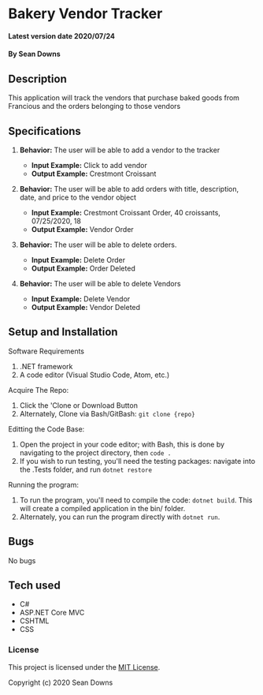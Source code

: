 # Bakery Vendor Tracker

#### Latest version date 2020/07/24

#### By Sean Downs

## Description
This application will track the vendors that purchase baked goods from Francious and the orders belonging to those vendors

## Specifications

1. **Behavior:** The user will be able to add a vendor to the tracker
    * **Input Example:** Click to add vendor
    * **Output Example:** Crestmont Croissant

2. **Behavior:** The user will be able to add orders with title, description, date, and price to the vendor object
    * **Input Example:** Crestmont Croissant Order, 40 croissants, 07/25/2020, 18
    * **Output Example:** Vendor Order

3. **Behavior:** The user will be able to delete orders.
    * **Input Example:** Delete Order
    * **Output Example:** Order Deleted

4. **Behavior:** The user will be able to delete Vendors
    * **Input Example:** Delete Vendor
    * **Output Example:** Vendor Deleted

## Setup and Installation

Software Requirements
1. .NET framework
2. A code editor (Visual Studio Code, Atom, etc.)

Acquire The Repo:
1. Click the 'Clone or Download Button
2. Alternately, Clone via Bash/GitBash: `git clone {repo}`

Editting the Code Base:
1. Open the project in your code editor; with Bash, this is done by navigating to the project directory, then `code .`
2. If you wish to run testing, you'll need the testing packages: navigate into the .Tests folder, and run `dotnet restore`

Running the program:
1. To run the program, you'll need to compile the code: `dotnet build`. This will create a compiled application in the bin/ folder.
2. Alternately, you can run the program directly with `dotnet run`.

## Bugs

No bugs

## Tech used

* C#
* ASP.NET Core MVC
* CSHTML
* CSS


### License

This project is licensed under the [MIT License](https://opensource.org/licenses/MIT).

Copyright (c) 2020 Sean Downs
